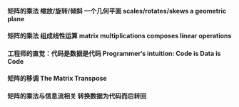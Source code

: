 #### 矩阵的乘法 缩放/旋转/倾斜 一个几何平面 scales/rotates/skews a geometric plane
#### 矩阵的乘法 组成线性运算 matrix multiplications composes linear operations
#### 工程师的直觉：代码是数据是代码 Programmer‘s intuition: Code is Data is Code
#### 矩阵的移调 The Matrix Transpose
#### 矩阵的乘法与信息流相关 转换数据为代码而后转回 

